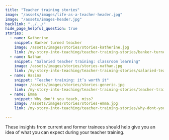 ```yaml
---
title: "Teacher training stories"
image: "/assets/images/life-as-a-teacher-header.jpg"
image: "/assets/images-header.jpg"
backlink: "../../"
hide_page_helpful_question: true
stories:
  - name: Katherine
    snippet: Banker turned teacher
    image: /assets/images/stories/stories-katherine.jpg
    link: /my-story-into-teaching/teacher-training-stories/banker-turned-teacher
  - name: Nathan
    snippet: "Salaried teacher training: classroom learning"
    image: /assets/images/stories/stories-nathan.jpg
    link: /my-story-into-teaching/teacher-training-stories/salaried-teacher-training-classroom-learning
  - name: Hasina
    snippet: "Teacher training: it’s worth it"
    image: /assets/images/stories/stories-generic.jpg
    link: /my-story-into-teaching/teacher-training-stories/teacher-training-its-worth-it
  - name: Emma
    snippet: Why don't you teach, miss?
    image: /assets/images/stories/stories-emma.jpg
    link: /my-story-into-teaching/teacher-training-stories/why-dont-you-teach-miss

---
```


These insights from current and former trainees should help give you an idea of what you can expect during your teacher training.
